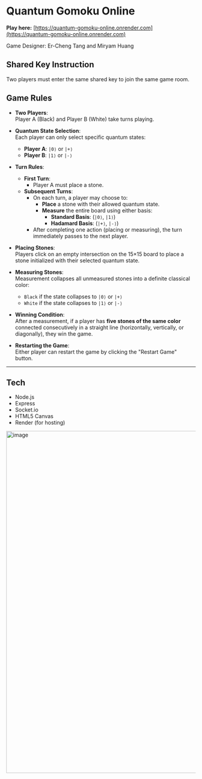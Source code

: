 # Quantum Gomoku Online

**Play here:** [https://quantum-gomoku-online.onrender.com](https://quantum-gomoku-online.onrender.com)

Game Designer: Er-Cheng Tang and Miryam Huang

## Shared Key Instruction
  Two players must enter the same shared key to join the same game room.

## Game Rules

- **Two Players**:  
  Player A (Black) and Player B (White) take turns playing.

- **Quantum State Selection**:  
  Each player can only select specific quantum states:
  - **Player A**: `|0⟩` or `|+⟩`
  - **Player B**: `|1⟩` or `|-⟩`

- **Turn Rules**:
  - **First Turn**:  
    - Player A must place a stone.
  - **Subsequent Turns**:  
    - On each turn, a player may choose to:
      - **Place** a stone with their allowed quantum state.
      - **Measure** the entire board using either basis:
        - **Standard Basis**: (`|0⟩`, `|1⟩`)
        - **Hadamard Basis**: (`|+⟩`, `|-⟩`)
    - After completing one action (placing or measuring), the turn immediately passes to the next player.

- **Placing Stones**:  
  Players click on an empty intersection on the 15×15 board to place a stone initialized with their selected quantum state.

- **Measuring Stones**:  
  Measurement collapses all unmeasured stones into a definite classical color:
  - `Black` if the state collapses to `|0⟩` or `|+⟩`
  - `White` if the state collapses to `|1⟩` or `|-⟩`

- **Winning Condition**:  
  After a measurement, if a player has **five stones of the same color** connected consecutively in a straight line (horizontally, vertically, or diagonally), they win the game.

- **Restarting the Game**:  
  Either player can restart the game by clicking the "Restart Game" button.

---

## Tech
- Node.js
- Express
- Socket.io
- HTML5 Canvas
- Render (for hosting)

<img width="910" alt="image" src="https://github.com/user-attachments/assets/ba41393d-41f9-4729-be15-dbb9f17d46d8" />

